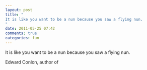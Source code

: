 ```yaml
---
layout: post
title: "
It is like you want to be a nun because you saw a flying nun.
"
date: 2011-05-25 07:42
comments: true
categories: fun
---
```


It is like you want to be a nun because you saw a flying nun.


Edward Conlon, author of 

